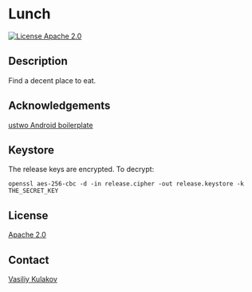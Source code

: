 # Lunch

[![License Apache 2.0](https://img.shields.io/badge/license-Apache%202.0-green.svg)](https://github.com/ustwo/android-boilerplate/blob/master/LICENSE.md)


## Description
Find a decent place to eat.


## Acknowledgements
[ustwo Android boilerplate](https://github.com/ustwo/android-boilerplate)


## Keystore
The release keys are encrypted. To decrypt: 
```
openssl aes-256-cbc -d -in release.cipher -out release.keystore -k THE_SECRET_KEY
```


## License
[Apache 2.0](https://github.com/ustwo/android-boilerplate/blob/master/LICENSE.md)

## Contact
[Vasiliy Kulakov](mailto:one@kulakov.us)